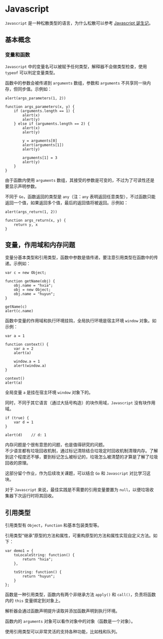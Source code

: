 # Javascript

`Javascript` 是一种松散类型的语言，为什么松散可以参考 [Javascript 诞生记](http://www.ruanyifeng.com/blog/2011/06/birth_of_javascript.html)。

## 基本概念

### 变量和函数

`Javascript` 中的变量名可以被赋予任何类型，解释器不会做类型检查，使用 `typeof` 可以判定变量类型。

函数中的参数会被传递到 `arguments` 数组，参数和 `arguments` 不共享同一块内存，但同步值。示例如：
```
alert(args_parameters(1, 2))

function args_parameters(x, y) {
    if (arguments.length == 1) {
        alert(x)
        alert(y)
    } else if (arguments.length == 2) {
        alert(x)
        alert(y)

        y = arguments[0]
        alert(arguments[1])
        alert(y)

        arguments[1] = 3
        alert(y)
    }
}
```

由于函数内使用 `arguments` 数组，其接受的参数是可变的，不过为了可读性还是要显示声明参数。

不同于 `Go`，函数返回的类型是 `any`（注：`any` 表明返回任意类型），不过函数只能返回一个值，如果返回多个值，最后的返回值将被返回。示例如：
```
alert(args_return(1, 2))

function args_return(x, y) {
    return y, x
}
```

## 变量，作用域和内存问题

变量分基本类型和引用类型，函数中参数是值传递，要注意引用类型在函数中的传递。示例如：
```
var c = new Object;

function getName(obj) {
    obj.name = "hxia";
    obj = new Object;
    obj.name = "huyun";
}

getName(c)
alert(c.name)
```

函数中变量的作用域和执行环境挂钩，全局执行环境是宿主环境 `window` 对象。如示例：
```
var a = 1

function context() {
    var a = 2
    alert(a)

    window.a = 1
    alert(window.a)
}

context()
alert(a)
```

全局变量 `a` 是挂在宿主环境 `window` 对象下的。

同时，不同于其它语言（通过大括号构造）的块作用域，`Javascript` 没有块作用域。
```
if (true) {
    var d = 1
}

alert(d)    // d: 1
```

内存问题是个很有意思的问题，也是值得研究的问题。  
不少语言都有垃圾回收机制，通过标记清除结合垃圾定时回收机制清理内存。了解到这个程度还不够，要到标记怎么被标记的，垃圾怎么被清楚的才算是了解了垃圾回收的原理。

这部分留个作业，作为后续攻关课题，可以结合 `Go` 和 `Javascript` 对比学习这块。

对于 `Javascript` 来说，最佳实践是不需要的引用变量要置为 `null`，以便垃圾收集器下次运行时将其回收。


## 引用类型

引用类型有 `Object`，`Function` 和基本包装类型等。

引用类型“继承”原型的方法和属性，可重构原型的方法和属性实现自定义方法。如下：
```
var demo1 = {
    toLocaleString: function() {
        return "hxia";
    },

    toString: function() {
        return "huyun";
    }
};
```

函数是一种引用类型，函数内有两个非继承方法 `apply()` 和 `call()`，负责将函数内的 `this` 变量绑定到对象上。

解析器会通过函数声明提升读取并添加函数声明到执行环境。

函数内的 `arguments` 对象可以看作对象中的对象（函数是一个对象）。

使用引用类型可以非常灵活的支持各种功能，比如栈和队列。
